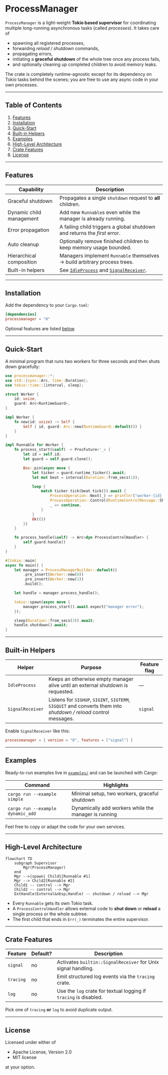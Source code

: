 # ProcessManager

`ProcessManager` is a light-weight **Tokio based supervisor** for coordinating
multiple long-running asynchronous tasks (called *processes*).
It takes care of

* spawning all registered processes,
* forwarding *reload* / *shutdown* commands,
* propagating errors,
* initiating a **graceful shutdown** of the whole tree once any process fails,
* and optionally cleaning up completed children to avoid memory leaks.

The crate is completely runtime-agnostic except for its dependency on Tokio
tasks behind the scenes; you are free to use any async code in your own
processes.

---

## Table of Contents

1. [Features](#features)
2. [Installation](#installation)
3. [Quick-Start](#quick-start)
4. [Built-in Helpers](#built-in-helpers)
5. [Examples](#examples)
6. [High-Level Architecture](#high-level-architecture)
7. [Crate Features](#crate-features)
8. [License](#license)

---

## Features

| Capability                        | Description                                                               |
| -------------------------------- | ------------------------------------------------------------------------- |
| Graceful shutdown                | Propagates a single `shutdown` request to **all** children.               |
| Dynamic child management         | Add new `Runnable`s even while the manager is already running.            |
| Error propagation                | A failing child triggers a global shutdown and returns the *first* error. |
| Auto cleanup                     | Optionally remove finished children to keep memory usage bounded.         |
| Hierarchical composition         | Managers implement `Runnable` themselves → build arbitrary process trees. |
| Built-in helpers                 | See [`IdleProcess`](#built-in-helpers) and [`SignalReceiver`](#built-in-helpers). |

---

## Installation

Add the dependency to your `Cargo.toml`:

```toml
[dependencies]
processmanager = "0"
```

Optional features are listed [below](#crate-features).

---

## Quick-Start

A minimal program that runs two workers for three seconds and then shuts down
gracefully:

```rust
use processmanager::*;
use std::{sync::Arc, time::Duration};
use tokio::time::{interval, sleep};

struct Worker {
    id: usize,
    guard: Arc<RuntimeGuard>,
}

impl Worker {
    fn new(id: usize) -> Self {
        Self { id, guard: Arc::new(RuntimeGuard::default()) }
    }
}

impl Runnable for Worker {
    fn process_start(&self) -> ProcFuture<'_> {
        let id = self.id;
        let guard = self.guard.clone();

        Box::pin(async move {
            let ticker = guard.runtime_ticker().await;
            let mut beat = interval(Duration::from_secs(1));

            loop {
                match ticker.tick(beat.tick()).await {
                    ProcessOperation::Next(_) => println!("worker-{id}: heartbeat"),
                    ProcessOperation::Control(RuntimeControlMessage::Shutdown) => break,
                    _ => continue,
                }
            }
            Ok(())
        })
    }

    fn process_handle(&self) -> Arc<dyn ProcessControlHandler> {
        self.guard.handle()
    }
}

#[tokio::main]
async fn main() {
    let manager = ProcessManagerBuilder::default()
        .pre_insert(Worker::new(0))
        .pre_insert(Worker::new(1))
        .build();

    let handle = manager.process_handle();

    tokio::spawn(async move {
        manager.process_start().await.expect("manager error");
    });

    sleep(Duration::from_secs(3)).await;
    handle.shutdown().await;
}
```

---

## Built-in Helpers

| Helper           | Purpose                                                                                                                  | Feature flag |
| ---------------- | ------------------------------------------------------------------------------------------------------------------------ | ------------ |
| `IdleProcess`    | Keeps an otherwise empty manager alive until an external shutdown is requested.                                          | —            |
| `SignalReceiver` | Listens for `SIGHUP`, `SIGINT`, `SIGTERM`, `SIGQUIT` and converts them into *shutdown / reload* control messages.        | `signal`     |

Enable `SignalReceiver` like this:

```toml
processmanager = { version = "0", features = ["signal"] }
```

---

## Examples

Ready-to-run examples live in [`examples/`](examples/) and can be launched with
Cargo:

| Command                                      | Highlights                                             |
| -------------------------------------------- | ------------------------------------------------------ |
| `cargo run --example simple`                 | Minimal setup, two workers, graceful shutdown          |
| `cargo run --example dynamic_add`            | Dynamically add workers while the manager is running   |

Feel free to copy or adapt the code for your own services.

---

## High-Level Architecture

```mermaid
flowchart TD
    subgraph Supervisor
        Mgr(ProcessManager)
    end
    Mgr -->|spawn| Child1[Runnable #1]
    Mgr --> Child2[Runnable #2]
    Child1 -- control --> Mgr
    Child2 -- control --> Mgr
    ExtHandle(External&nbsp;Handle) -- shutdown / reload --> Mgr
```

* Every `Runnable` gets its own Tokio task.
* A `ProcessControlHandler` allows external code to **shut down** or **reload**
  a single process or the whole subtree.
* The first child that ends in `Err(_)` terminates the entire supervisor.

---

## Crate Features

| Feature   | Default? | Description                                                         |
| --------- | -------- | ------------------------------------------------------------------- |
| `signal`  | no       | Activates `builtin::SignalReceiver` for Unix signal handling.        |
| `tracing` | no       | Emit structured log events via the `tracing` crate.                 |
| `log`     | no       | Use the `log` crate for textual logging if `tracing` is disabled.   |

Pick one of `tracing` **or** `log` to avoid duplicate output.

---

## License

Licensed under either of

* Apache License, Version 2.0
* MIT license

at your option.
